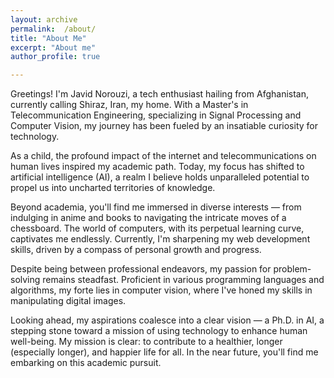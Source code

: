 ```yaml
---
layout: archive
permalink:  /about/
title: "About Me"
excerpt: "About me"
author_profile: true

---
```


Greetings! I'm Javid Norouzi, a tech enthusiast hailing from Afghanistan, currently calling Shiraz, Iran, my home. With a Master's in Telecommunication Engineering, specializing in Signal Processing and Computer Vision, my journey has been fueled by an insatiable curiosity for technology.

As a child, the profound impact of the internet and telecommunications on human lives inspired my academic path. Today, my focus has shifted to artificial intelligence (AI), a realm I believe holds unparalleled potential to propel us into uncharted territories of knowledge.

Beyond academia, you'll find me immersed in diverse interests — from indulging in anime and books to navigating the intricate moves of a chessboard. The world of computers, with its perpetual learning curve, captivates me endlessly. Currently, I'm sharpening my web development skills, driven by a compass of personal growth and progress.

Despite being between professional endeavors, my passion for problem-solving remains steadfast. Proficient in various programming languages and algorithms, my forte lies in computer vision, where I've honed my skills in manipulating digital images.


Looking ahead, my aspirations coalesce into a clear vision — a Ph.D. in AI, a stepping stone toward a mission of using technology to enhance human well-being. My mission is clear: to contribute to a healthier, longer (especially longer), and happier life for all. In the near future, you'll find me embarking on this academic pursuit.
